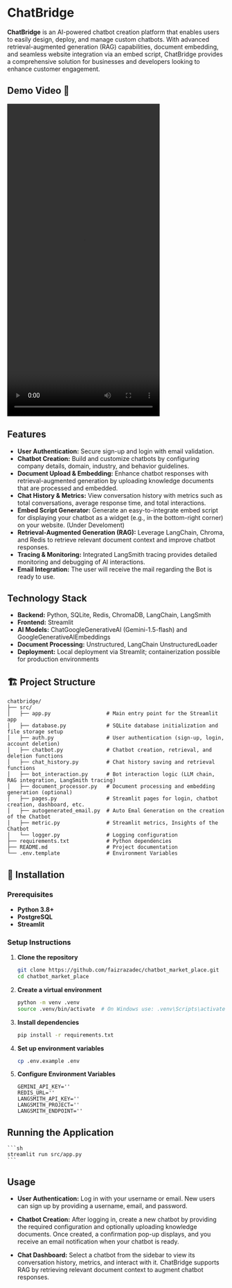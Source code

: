 # ChatBridge

**ChatBridge** is an AI-powered chatbot creation platform that enables users to easily design, deploy, and manage custom chatbots. With advanced retrieval-augmented generation (RAG) capabilities, document embedding, and seamless website integration via an embed script, ChatBridge provides a comprehensive solution for businesses and developers looking to enhance customer engagement.

## Demo Video 🎥

<video src="https://github.com/user-attachments/assets/d0c3580a-7cbc-4ab1-ad04-42d4e35166bc" width="352" height="720"></video>

## Features

- **User Authentication:** Secure sign-up and login with email validation.
- **Chatbot Creation:** Build and customize chatbots by configuring company details, domain, industry, and behavior guidelines.
- **Document Upload & Embedding:** Enhance chatbot responses with retrieval-augmented generation by uploading knowledge documents that are processed and embedded.
- **Chat History & Metrics:** View conversation history with metrics such as total conversations, average response time, and total interactions.
- **Embed Script Generator:** Generate an easy-to-integrate embed script for displaying your chatbot as a widget (e.g., in the bottom-right corner) on your website. (Under Develoment)
- **Retrieval-Augmented Generation (RAG):** Leverage LangChain, Chroma, and Redis to retrieve relevant document context and improve chatbot responses.
- **Tracing & Monitoring:** Integrated LangSmith tracing provides detailed monitoring and debugging of AI interactions.
- **Email Integration:** The user will receive the mail regarding the Bot is ready to use.

## Technology Stack

- **Backend:** Python, SQLite, Redis, ChromaDB, LangChain, LangSmith
- **Frontend:** Streamlit
- **AI Models:** ChatGoogleGenerativeAI (Gemini-1.5-flash) and GoogleGenerativeAIEmbeddings
- **Document Processing:** Unstructured, LangChain UnstructuredLoader
- **Deployment:** Local deployment via Streamlit; containerization possible for production environments

## 🏗️ Project Structure

```plaintext
chatbridge/
├── src/
│   ├── app.py                  # Main entry point for the Streamlit app
│   ├── database.py             # SQLite database initialization and file storage setup
│   ├── auth.py                 # User authentication (sign-up, login, account deletion)
│   ├── chatbot.py              # Chatbot creation, retrieval, and deletion functions
│   ├── chat_history.py         # Chat history saving and retrieval functions
│   ├── bot_interaction.py      # Bot interaction logic (LLM chain, RAG integration, LangSmith tracing)
│   ├── document_processor.py   # Document processing and embedding generation (optional)
│   ├── pages.py                # Streamlit pages for login, chatbot creation, dashboard, etc.
│   ├── autogenerated_email.py  # Auto Emal Generation on the creation of the Chatbot
│   ├── metric.py               # Streamlit metrics, Insights of the Chatbot
│   └── logger.py               # Logging configuration
├── requirements.txt            # Python dependencies
├── README.md                   # Project documentation
└── .env.template               # Environment Variables
```

## 🔧 Installation

### Prerequisites
- **Python 3.8+**
- **PostgreSQL**
- **Streamlit**

### Setup Instructions

1. **Clone the repository**
    ```sh
   git clone https://github.com/faizrazadec/chatbot_market_place.git
   cd chatbot_market_place
   ```

2. **Create a virtual environment**
    ```sh
    python -m venv .venv
    source .venv/bin/activate  # On Windows use: .venv\Scripts\activate
    ```

3. **Install dependencies**
    ```sh
    pip install -r requirements.txt
    ```

4. **Set up environment variables**
    ```sh
    cp .env.example .env
    ```

5. **Configure Environment Variables**
    ```env
    GEMINI_API_KEY=''
    REDIS_URL=''
    LANGSMITH_API_KEY=''
    LANGSMITH_PROJECT=''
    LANGSMITH_ENDPOINT=''
    ```

## Running the Application
    ```sh
    streamlit run src/app.py
    ```

## Usage
- **User Authentication:**
    Log in with your username or email. New users can sign up by providing a username, email, and password.

- **Chatbot Creation:**
    After logging in, create a new chatbot by providing the required configuration and optionally uploading knowledge documents. Once created, a confirmation pop-up displays, and you receive an email notification when your chatbot is ready.

- **Chat Dashboard:**
    Select a chatbot from the sidebar to view its conversation history, metrics, and interact with it. ChatBridge supports RAG by retrieving relevant document context to augment chatbot responses.
